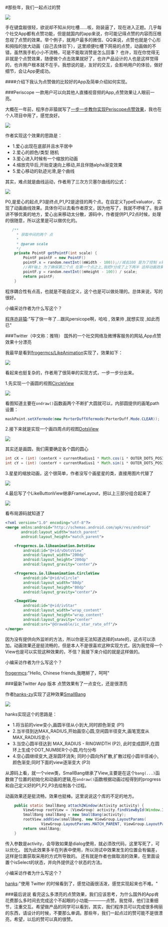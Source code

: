 #那些年，我们一起点过的赞

![](http://ww3.sinaimg.cn/mw690/7ef01fcagw1f25shwbp2mj20go0afgmw.jpg)

手在键盘敲很轻，欲说却不知从何吐槽......咳，刚装逼了，现在进入正题。几乎每个社交App都有点赞功能，但是就国内的app来说，你可能记得点赞的内容而压根忽视了点赞的效果。举个例子，就用户最多的微信、QQ来说，点赞也就是个心形和拇指的放大动画（自己去体验下），这里顺便吐槽下网易的点赞，动画做的不错，虽然我手机小小不流畅，可是不能取消赞是怎么回事？ 也许，现在你觉得无非就是个点赞效果，随便做个点击效果就好了，也许产品设计的人也是这样觉得的，也许用户根本就不在乎。我想说的是，友好的交互，会影响用户的体验，做好细节，会让App更成功。

####介绍下我认为点赞做的比较好的App及简单介绍如何实现。

###Periscope
一款用户可以向其他人直播视音频的App,点赞效果让人眼前一亮。

大概在一年前，程序亦非猿就写了[一步一步教你实现Periscope点赞效果](http://www.jianshu.com/p/03fdcfd3ae9c)，我也在个人项目中用了，感觉良好。

![](http://ww3.sinaimg.cn/mw690/7ef01fcagw1f25od1so1kg205k07ittz.gif)

作者实现这个效果的思路是：
* 1.爱心出现在底部并且水平居中
* 2.爱心的颜色/类型 随机
* 3.爱心进入时候有一个缩放的动画
* 4.缩放完毕后,开始变速向上移动,并且伴随alpha渐变效果
* 5.爱心移动的轨迹光滑,是个曲线

其实，难点就是曲线运动，作者用了三次方贝塞尔曲线的公式：

![](http://e.hiphotos.baidu.com/baike/s%3D421/sign=9a6521eab8014a90853e47bf98763971/f603918fa0ec08fad54f8dff58ee3d6d55fbda1f.jpg)

P0,是爱心的起点,P3是终点,P1,P2是途径的两个点。在自定义TypeEvaluator，实现了动画曲线效果。具体你可以去看作者原文，因为他写了，我就不啰嗦了。我讲讲不够优美的地方，爱心出来移动太分散，源码中，作者提供P1,P2点时候，处理的很随意，所以这里是可以做优化的。
```java
   /**
     * 获取中间的两个 点
     *
     * @param scale
     */
    private PointF getPointF(int scale) {
        PointF pointF = new PointF()
        pointF.x = random.nextInt((mWidth - 100));//减去100 是为了控制 x轴活动范围,看效果 随意~~
        //再Y轴上 为了确保第二个点 在第一个点之上,我把Y分成了上下两半 这样动画效果好一些  也可以用其他方法
        pointF.y = random.nextInt((mHeight - 100)) / scale;
        return pointF;
    }
```
程序耦合性有点高，也就是不能自定义，这个也是可以做处理的。总体来说，写的很好。

小编采访作者为什么写这个？

[程序亦非猿](https://github.com/AlanCheen):"写了快一年了...跟风persicope啊，哈哈 , 效果帅 ,就想实现 ,如此而已"


###Twitter（中文称：推特）
国外的一个社交网络及微博客服务的网站,App点赞效果十分漂亮

我最早是看到[frogermcs/LikeAnimation](https://github.com/frogermcs/LikeAnimation)实现了，效果如下：

![](https://camo.githubusercontent.com/752e0e35b15b6b684cee90b6bf4309f387caa36f/687474703a2f2f66726f6765726d63732e6769746875622e696f2f696d616765732f32322f627574746f6e5f616e696d2e676966)

看起来也挺复杂的，作者用了很简单的实现方式，一步一步分出来。

1.先实现一个画圆的视图[CircleView](https://github.com/frogermcs/LikeAnimation/blob/master/app/src/main/java/frogermcs/io/likeanimation/CircleView.java)

![](http://frogermcs.github.io/images/22/circle_anim.gif)

看图知道主要在`ondraw()`函数画两个不断扩大圆就可以，内部圆提供的画笔path 设置：
 ```java
 maskPaint.setXfermode(new PorterDuffXfermode(PorterDuff.Mode.CLEAR));
```

2.接下来就是实现一个画四周点的视图[DotsView](https://github.com/frogermcs/LikeAnimation/blob/master/app/src/main/java/frogermcs/io/likeanimation/DotsView.java)

![](http://frogermcs.github.io/images/22/dots_anim.gif)

其实还是画圆，我们需要确定各个圆的圆心
```java
int cX = (int) (centerX + currentRadius1 * Math.cos(i * OUTER_DOTS_POSITION_ANGLE * Math.PI / 180));
int cY = (int) (centerY + currentRadius1 * Math.sin(i * OUTER_DOTS_POSITION_ANGLE * Math.PI / 180)); 
```
3.星星的缩放动画，这个很简单，作者没写个画星星的类，直接用图片代替了

![](http://frogermcs.github.io/images/22/touch_anim.gif)

4.最后写了个LikeButtonView继承FrameLayout，把以上三部分组合起来了

![](http://ww1.sinaimg.cn/mw690/7ef01fcagw1f25r8lk072j20b506m3yr.jpg)

看布局源码就知道了
```xml
<?xml version="1.0" encoding="utf-8"?>
<merge xmlns:android="http://schemas.android.com/apk/res/android"
       android:layout_width="match_parent"
       android:layout_height="match_parent">

    <frogermcs.io.likeanimation.DotsView
        android:id="@+id/vDotsView"
        android:layout_width="200dp"
        android:layout_height="200dp"
        android:layout_gravity="center"/>

    <frogermcs.io.likeanimation.CircleView
        android:id="@+id/vCircle"
        android:layout_width="80dp"
        android:layout_height="80dp"
        android:layout_gravity="center"/>

    <ImageView
        android:id="@+id/ivStar"
        android:layout_width="wrap_content"
        android:layout_height="wrap_content"
        android:layout_gravity="center"
        android:src="@drawable/ic_star_rate_off"/>
</merge>
```
因为没有提供向外监听的方法，所以你是无法知道选择的state的，这点可以添加。动画效果还是挺流畅的，但是本人不是很喜欢这种实现方式，因为我觉得一个View也是可以实现这种效果的，不信？我接下来介绍的就是这样做的。

小编采访作者为什么写这个？

[frogermcs](https://github.com/frogermcs):"Hello, Chinese friends,我瞎掰了，呵呵"

###最新Twitter App 版本
点赞效果有了一点变化，还是很漂亮

作者[hanks-zy](https://github.com/hanks-zyh)实现了这种效果[SmallBang](https://github.com/hanks-zyh/SmallBang)

![](https://github.com/hanks-zyh/SmallBang/raw/master/screenshots/heart.gif)

hanks实现这个的思路是：
* 1.将当前的view变小,画圆半径从小到大,同时颜色渐变 (P1)
* 2.当半径到达MAX_RADIUS,开始画空心圆,空闲圆半径变大,画笔宽度从MAX_RADIUS变小
* 3.当空心圆半径达到 MAX_RADIUS - RINGWIDTH (P2), 此时变成圆环,在圆环上生成个DOT_NUMBER个小圆,均匀分布
* 4.空心圆继续变大,逐渐圆环消失; 同时小圆向外扩散,扩散过程小圆半径减小,颜色渐变;同时下面的view逐渐变大 (P3)

从源码上看，就一个view类，SmallBang继承了View,主要是在这个`bang(...)`函数做了位置的初始化和动画的逻辑,在`ondraw()`函数根据动画过程得到的progress和自己定义好的P1,P2,P3去绘制各个过程。

动画效果还是挺流畅，效果也挺棒。这里说说这个库的不足的地方。
```java
    public static SmallBang attach2Window(Activity activity) {
        ViewGroup rootView = (ViewGroup) activity.findViewById(Window.ID_ANDROID_CONTENT);
        SmallBang smallBang = new SmallBang(activity);
        rootView.addView(smallBang, new ViewGroup.LayoutParams(
                ViewGroup.LayoutParams.MATCH_PARENT, ViewGroup.LayoutParams.MATCH_PARENT));
        return smallBang;
    }
```
传入参数是activity，会导致如果是dialog使用，就必须改代码，这里写死了，可以优化。
因为此效果多半在列表中使用，所以测试中效果发生的位置会有偏差，这样是位置获取采用的方式所导致的。
还有就是作者也做取消的效果，在里面设置个isSelect的状态，并向外提供这个状态的方法。

小编采访作者为什么写这个？

[hanks](https://github.com/hanks-zyh):"使用 Twitter 的时候看到了，感觉动画很活泼，感觉实现起来也不难。"

###最后说说
看完这么多漂亮的点赞效果，我们应该思考，为什么国外的App肯花费那么多时间去完成这个不起眼的小功能————点赞。我觉得，他们注重细节，注重交互。希望做产品的同学可以看到，其实，我们程序员可以完成很多绚丽的东西，请设计的时候，不要那么单调。那些年，我们一起点过的赞可能不是很漂亮，希望，以后的赞可以真的很赞。









